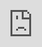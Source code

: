 <h1>Assignment 2</h1>

<p>You should start from the code published in the <a href="https://bitbucket.org/mqcomputingdept/comp229_2019/src/assignments/">"assignments" branch of the workshops repository</a>.  We encourage you to make a fresh clone of this branch (in a separate folder on your computer) rather than trying to integrate it with your other work.</p>

<p>We have also provided three videos to help you understand the code in that branch:</p>

<ul>
<li><div class="mediaplugin mediaplugin_videojs"><div style="max-width:400px;"><div tabindex="-1" title="assignment one solution" preload="auto" class="video-js vjs-paused vjs-fluid id_videojs_5f71b34ca1d72_1-dimensions vjs-controls-enabled vjs-workinghover vjs-v6 vjs-youtube vjs-user-inactive" id="id_videojs_5f71b34ca1d72_1" data-setup-lazy="{&quot;techOrder&quot;: [&quot;youtube&quot;], &quot;sources&quot;: [{&quot;type&quot;: &quot;video/youtube&quot;, &quot;src&quot;:&quot;https://youtu.be/X_aWo7bZLhQ&quot;}], &quot;language&quot;: &quot;en&quot;, &quot;fluid&quot;: true}" lang="en" role="region" aria-label="Video Player"><div><iframe id="id_videojs_5f71b34ca1d72_1_Youtube_api" style="width:100%;height:100%;top:0;left:0;position:absolute" class="vjs-tech" frameborder="0" allowfullscreen="1" allow="accelerometer; autoplay; clipboard-write; encrypted-media; gyroscope; picture-in-picture" title="YouTube video player" width="640" height="360" src="https://www.youtube.com/embed/X_aWo7bZLhQ?controls=0&amp;modestbranding=1&amp;rel=0&amp;showinfo=0&amp;loop=0&amp;fs=0&amp;hl=en&amp;enablejsapi=1&amp;origin=https%3A%2F%2Filearn.mq.edu.au&amp;widgetid=1"></iframe><div class="vjs-iframe-blocker" style="position:absolute;top:0;left:0;width:100%;height:100%"></div></div><div class="vjs-poster" tabindex="-1" aria-disabled="false" style="background-image: url(&quot;https://img.youtube.com/vi/X_aWo7bZLhQ/0.jpg&quot;);"></div><div class="vjs-text-track-display" aria-live="off" aria-atomic="true"></div><div class="vjs-loading-spinner" dir="ltr"></div><button class="vjs-big-play-button" type="button" aria-live="polite" title="Play Video" aria-disabled="false"><span aria-hidden="true" class="vjs-icon-placeholder"></span><span class="vjs-control-text">Play Video</span></button><div class="vjs-control-bar" dir="ltr" role="group"><button class="vjs-play-control vjs-control vjs-button" type="button" aria-live="polite" title="Play" aria-disabled="false"><span aria-hidden="true" class="vjs-icon-placeholder"></span><span class="vjs-control-text">Play</span></button><div class="vjs-volume-panel vjs-control vjs-volume-panel-horizontal"><button class="vjs-mute-control vjs-control vjs-button vjs-vol-3" type="button" aria-live="polite" title="Mute" aria-disabled="false"><span aria-hidden="true" class="vjs-icon-placeholder"></span><span class="vjs-control-text">Mute</span></button><div class="vjs-volume-control vjs-control vjs-volume-horizontal"><div tabindex="0" class="vjs-volume-bar vjs-slider-bar vjs-slider vjs-slider-horizontal" role="slider" aria-valuenow="100" aria-valuemin="0" aria-valuemax="100" aria-label="Volume Level" aria-live="polite" aria-valuetext="100%"><div class="vjs-volume-level"><span class="vjs-control-text"></span></div></div></div></div><div class="vjs-current-time vjs-time-control vjs-control"><div class="vjs-current-time-display" aria-live="off"><span class="vjs-control-text"></span>0:00</div></div><div class="vjs-time-control vjs-time-divider"><div><span>/</span></div></div><div class="vjs-duration vjs-time-control vjs-control"><div class="vjs-duration-display" aria-live="off"><span class="vjs-control-text"></span>0:00</div></div><div class="vjs-progress-control vjs-control"><div tabindex="0" class="vjs-progress-holder vjs-slider vjs-slider-horizontal" role="slider" aria-valuenow="0" aria-valuemin="0" aria-valuemax="100" aria-label="Progress Bar"><div class="vjs-load-progress" style="width: 0%;"><span class="vjs-control-text"><span>Loaded</span>: 0%</span><div style="left: 0%; width: 0%;"></div></div><div class="vjs-mouse-display"><div class="vjs-time-tooltip"></div></div><div class="vjs-play-progress vjs-slider-bar"><div class="vjs-time-tooltip"></div><span class="vjs-control-text"><span>Progress</span>: 0%</span></div></div></div><div class="vjs-live-control vjs-control vjs-hidden"><div class="vjs-live-display" aria-live="off"><span class="vjs-control-text">Stream Type</span>LIVE</div></div><div class="vjs-remaining-time vjs-time-control vjs-control"><div class="vjs-remaining-time-display" aria-live="off"><span class="vjs-control-text"></span>0:00</div></div><div class="vjs-custom-control-spacer vjs-spacer ">&nbsp;</div><div class="vjs-playback-rate vjs-menu-button vjs-menu-button-popup vjs-control vjs-button vjs-hidden"><button class="vjs-playback-rate vjs-menu-button vjs-menu-button-popup vjs-button" type="button" aria-live="polite" aria-disabled="false" title="Playback Rate" aria-haspopup="true" aria-expanded="false"><span aria-hidden="true" class="vjs-icon-placeholder"></span><span class="vjs-control-text">Playback Rate</span></button><div class="vjs-menu"><ul class="vjs-menu-content" role="menu"></ul></div><div class="vjs-playback-rate-value">1x</div></div><div class="vjs-chapters-button vjs-menu-button vjs-menu-button-popup vjs-control vjs-button vjs-hidden"><button class="vjs-chapters-button vjs-menu-button vjs-menu-button-popup vjs-button" type="button" aria-live="polite" aria-disabled="false" title="Chapters" aria-haspopup="true" aria-expanded="false"><span aria-hidden="true" class="vjs-icon-placeholder"></span><span class="vjs-control-text">Chapters</span></button><div class="vjs-menu"><ul class="vjs-menu-content" role="menu"><li class="vjs-menu-title" tabindex="-1">Chapters</li></ul></div></div><div class="vjs-descriptions-button vjs-menu-button vjs-menu-button-popup vjs-control vjs-button vjs-hidden"><button class="vjs-descriptions-button vjs-menu-button vjs-menu-button-popup vjs-button" type="button" aria-live="polite" aria-disabled="false" title="Descriptions" aria-haspopup="true" aria-expanded="false"><span aria-hidden="true" class="vjs-icon-placeholder"></span><span class="vjs-control-text">Descriptions</span></button><div class="vjs-menu"><ul class="vjs-menu-content" role="menu"><li class="vjs-menu-item vjs-selected" tabindex="-1" role="menuitemcheckbox" aria-live="polite" aria-disabled="false" aria-checked="true"><span class="vjs-menu-item-text">descriptions off</span><span class="vjs-control-text">, selected</span></li></ul></div></div><div class="vjs-subs-caps-button vjs-menu-button vjs-menu-button-popup vjs-control vjs-button vjs-hidden"><button class="vjs-subs-caps-button vjs-menu-button vjs-menu-button-popup vjs-button" type="button" aria-live="polite" aria-disabled="false" title="Captions" aria-haspopup="true" aria-expanded="false"><span aria-hidden="true" class="vjs-icon-placeholder"></span><span class="vjs-control-text">Captions</span></button><div class="vjs-menu"><ul class="vjs-menu-content" role="menu"><li class="vjs-menu-item vjs-texttrack-settings" tabindex="-1" role="menuitem" aria-live="polite" aria-disabled="false"><span class="vjs-menu-item-text">captions settings</span><span class="vjs-control-text">, opens captions settings dialog</span></li><li class="vjs-menu-item vjs-selected" tabindex="-1" role="menuitemcheckbox" aria-live="polite" aria-disabled="false" aria-checked="true"><span class="vjs-menu-item-text">captions off</span><span class="vjs-control-text">, selected</span></li></ul></div></div><div class="vjs-audio-button vjs-menu-button vjs-menu-button-popup vjs-control vjs-button vjs-hidden"><button class="vjs-audio-button vjs-menu-button vjs-menu-button-popup vjs-button" type="button" aria-live="polite" aria-disabled="false" title="Audio Track" aria-haspopup="true" aria-expanded="false"><span aria-hidden="true" class="vjs-icon-placeholder"></span><span class="vjs-control-text">Audio Track</span></button><div class="vjs-menu"><ul class="vjs-menu-content" role="menu"></ul></div></div><button class="vjs-fullscreen-control vjs-control vjs-button" type="button" aria-live="polite" title="Fullscreen" aria-disabled="false"><span aria-hidden="true" class="vjs-icon-placeholder"></span><span class="vjs-control-text">Fullscreen</span></button></div><div class="vjs-error-display vjs-modal-dialog vjs-hidden " tabindex="-1" aria-describedby="id_videojs_5f71b34ca1d72_1_component_369_description" aria-hidden="true" aria-label="Modal Window" role="dialog"><p class="vjs-modal-dialog-description vjs-control-text" id="id_videojs_5f71b34ca1d72_1_component_369_description">This is a modal window.</p><div class="vjs-modal-dialog-content" role="document"></div></div><div class="vjs-modal-dialog vjs-hidden  vjs-text-track-settings" tabindex="-1" aria-describedby="id_videojs_5f71b34ca1d72_1_component_375_description" aria-hidden="true" aria-label="Caption Settings Dialog" role="dialog"><p class="vjs-modal-dialog-description vjs-control-text" id="id_videojs_5f71b34ca1d72_1_component_375_description">Beginning of dialog window. Escape will cancel and close the window.</p><div class="vjs-modal-dialog-content" role="document"><div class="vjs-track-settings-colors"><fieldset class="vjs-fg-color vjs-track-setting"><legend id="captions-text-legend-id_videojs_5f71b34ca1d72_1_component_375">Text</legend><label id="captions-foreground-color-id_videojs_5f71b34ca1d72_1_component_375" class="vjs-label">Color</label><select aria-labelledby="captions-text-legend-id_videojs_5f71b34ca1d72_1_component_375 captions-foreground-color-id_videojs_5f71b34ca1d72_1_component_375"><option id="captions-foreground-color-id_videojs_5f71b34ca1d72_1_component_375-White" value="#FFF" aria-labelledby="captions-text-legend-id_videojs_5f71b34ca1d72_1_component_375 captions-foreground-color-id_videojs_5f71b34ca1d72_1_component_375 captions-foreground-color-id_videojs_5f71b34ca1d72_1_component_375-White">White</option><option id="captions-foreground-color-id_videojs_5f71b34ca1d72_1_component_375-Black" value="#000" aria-labelledby="captions-text-legend-id_videojs_5f71b34ca1d72_1_component_375 captions-foreground-color-id_videojs_5f71b34ca1d72_1_component_375 captions-foreground-color-id_videojs_5f71b34ca1d72_1_component_375-Black">Black</option><option id="captions-foreground-color-id_videojs_5f71b34ca1d72_1_component_375-Red" value="#F00" aria-labelledby="captions-text-legend-id_videojs_5f71b34ca1d72_1_component_375 captions-foreground-color-id_videojs_5f71b34ca1d72_1_component_375 captions-foreground-color-id_videojs_5f71b34ca1d72_1_component_375-Red">Red</option><option id="captions-foreground-color-id_videojs_5f71b34ca1d72_1_component_375-Green" value="#0F0" aria-labelledby="captions-text-legend-id_videojs_5f71b34ca1d72_1_component_375 captions-foreground-color-id_videojs_5f71b34ca1d72_1_component_375 captions-foreground-color-id_videojs_5f71b34ca1d72_1_component_375-Green">Green</option><option id="captions-foreground-color-id_videojs_5f71b34ca1d72_1_component_375-Blue" value="#00F" aria-labelledby="captions-text-legend-id_videojs_5f71b34ca1d72_1_component_375 captions-foreground-color-id_videojs_5f71b34ca1d72_1_component_375 captions-foreground-color-id_videojs_5f71b34ca1d72_1_component_375-Blue">Blue</option><option id="captions-foreground-color-id_videojs_5f71b34ca1d72_1_component_375-Yellow" value="#FF0" aria-labelledby="captions-text-legend-id_videojs_5f71b34ca1d72_1_component_375 captions-foreground-color-id_videojs_5f71b34ca1d72_1_component_375 captions-foreground-color-id_videojs_5f71b34ca1d72_1_component_375-Yellow">Yellow</option><option id="captions-foreground-color-id_videojs_5f71b34ca1d72_1_component_375-Magenta" value="#F0F" aria-labelledby="captions-text-legend-id_videojs_5f71b34ca1d72_1_component_375 captions-foreground-color-id_videojs_5f71b34ca1d72_1_component_375 captions-foreground-color-id_videojs_5f71b34ca1d72_1_component_375-Magenta">Magenta</option><option id="captions-foreground-color-id_videojs_5f71b34ca1d72_1_component_375-Cyan" value="#0FF" aria-labelledby="captions-text-legend-id_videojs_5f71b34ca1d72_1_component_375 captions-foreground-color-id_videojs_5f71b34ca1d72_1_component_375 captions-foreground-color-id_videojs_5f71b34ca1d72_1_component_375-Cyan">Cyan</option></select><span class="vjs-text-opacity vjs-opacity"><label id="captions-foreground-opacity-id_videojs_5f71b34ca1d72_1_component_375" class="vjs-label">Transparency</label><select aria-labelledby="captions-text-legend-id_videojs_5f71b34ca1d72_1_component_375 captions-foreground-opacity-id_videojs_5f71b34ca1d72_1_component_375"><option id="captions-foreground-opacity-id_videojs_5f71b34ca1d72_1_component_375-Opaque" value="1" aria-labelledby="captions-text-legend-id_videojs_5f71b34ca1d72_1_component_375 captions-foreground-opacity-id_videojs_5f71b34ca1d72_1_component_375 captions-foreground-opacity-id_videojs_5f71b34ca1d72_1_component_375-Opaque">Opaque</option><option id="captions-foreground-opacity-id_videojs_5f71b34ca1d72_1_component_375-Semi-Transparent" value="0.5" aria-labelledby="captions-text-legend-id_videojs_5f71b34ca1d72_1_component_375 captions-foreground-opacity-id_videojs_5f71b34ca1d72_1_component_375 captions-foreground-opacity-id_videojs_5f71b34ca1d72_1_component_375-Semi-Transparent">Semi-Transparent</option></select></span></fieldset><fieldset class="vjs-bg-color vjs-track-setting"><legend id="captions-background-id_videojs_5f71b34ca1d72_1_component_375">Background</legend><label id="captions-background-color-id_videojs_5f71b34ca1d72_1_component_375" class="vjs-label">Color</label><select aria-labelledby="captions-background-id_videojs_5f71b34ca1d72_1_component_375 captions-background-color-id_videojs_5f71b34ca1d72_1_component_375"><option id="captions-background-color-id_videojs_5f71b34ca1d72_1_component_375-Black" value="#000" aria-labelledby="captions-background-id_videojs_5f71b34ca1d72_1_component_375 captions-background-color-id_videojs_5f71b34ca1d72_1_component_375 captions-background-color-id_videojs_5f71b34ca1d72_1_component_375-Black">Black</option><option id="captions-background-color-id_videojs_5f71b34ca1d72_1_component_375-White" value="#FFF" aria-labelledby="captions-background-id_videojs_5f71b34ca1d72_1_component_375 captions-background-color-id_videojs_5f71b34ca1d72_1_component_375 captions-background-color-id_videojs_5f71b34ca1d72_1_component_375-White">White</option><option id="captions-background-color-id_videojs_5f71b34ca1d72_1_component_375-Red" value="#F00" aria-labelledby="captions-background-id_videojs_5f71b34ca1d72_1_component_375 captions-background-color-id_videojs_5f71b34ca1d72_1_component_375 captions-background-color-id_videojs_5f71b34ca1d72_1_component_375-Red">Red</option><option id="captions-background-color-id_videojs_5f71b34ca1d72_1_component_375-Green" value="#0F0" aria-labelledby="captions-background-id_videojs_5f71b34ca1d72_1_component_375 captions-background-color-id_videojs_5f71b34ca1d72_1_component_375 captions-background-color-id_videojs_5f71b34ca1d72_1_component_375-Green">Green</option><option id="captions-background-color-id_videojs_5f71b34ca1d72_1_component_375-Blue" value="#00F" aria-labelledby="captions-background-id_videojs_5f71b34ca1d72_1_component_375 captions-background-color-id_videojs_5f71b34ca1d72_1_component_375 captions-background-color-id_videojs_5f71b34ca1d72_1_component_375-Blue">Blue</option><option id="captions-background-color-id_videojs_5f71b34ca1d72_1_component_375-Yellow" value="#FF0" aria-labelledby="captions-background-id_videojs_5f71b34ca1d72_1_component_375 captions-background-color-id_videojs_5f71b34ca1d72_1_component_375 captions-background-color-id_videojs_5f71b34ca1d72_1_component_375-Yellow">Yellow</option><option id="captions-background-color-id_videojs_5f71b34ca1d72_1_component_375-Magenta" value="#F0F" aria-labelledby="captions-background-id_videojs_5f71b34ca1d72_1_component_375 captions-background-color-id_videojs_5f71b34ca1d72_1_component_375 captions-background-color-id_videojs_5f71b34ca1d72_1_component_375-Magenta">Magenta</option><option id="captions-background-color-id_videojs_5f71b34ca1d72_1_component_375-Cyan" value="#0FF" aria-labelledby="captions-background-id_videojs_5f71b34ca1d72_1_component_375 captions-background-color-id_videojs_5f71b34ca1d72_1_component_375 captions-background-color-id_videojs_5f71b34ca1d72_1_component_375-Cyan">Cyan</option></select><span class="vjs-bg-opacity vjs-opacity"><label id="captions-background-opacity-id_videojs_5f71b34ca1d72_1_component_375" class="vjs-label">Transparency</label><select aria-labelledby="captions-background-id_videojs_5f71b34ca1d72_1_component_375 captions-background-opacity-id_videojs_5f71b34ca1d72_1_component_375"><option id="captions-background-opacity-id_videojs_5f71b34ca1d72_1_component_375-Opaque" value="1" aria-labelledby="captions-background-id_videojs_5f71b34ca1d72_1_component_375 captions-background-opacity-id_videojs_5f71b34ca1d72_1_component_375 captions-background-opacity-id_videojs_5f71b34ca1d72_1_component_375-Opaque">Opaque</option><option id="captions-background-opacity-id_videojs_5f71b34ca1d72_1_component_375-Semi-Transparent" value="0.5" aria-labelledby="captions-background-id_videojs_5f71b34ca1d72_1_component_375 captions-background-opacity-id_videojs_5f71b34ca1d72_1_component_375 captions-background-opacity-id_videojs_5f71b34ca1d72_1_component_375-Semi-Transparent">Semi-Transparent</option><option id="captions-background-opacity-id_videojs_5f71b34ca1d72_1_component_375-Transparent" value="0" aria-labelledby="captions-background-id_videojs_5f71b34ca1d72_1_component_375 captions-background-opacity-id_videojs_5f71b34ca1d72_1_component_375 captions-background-opacity-id_videojs_5f71b34ca1d72_1_component_375-Transparent">Transparent</option></select></span></fieldset><fieldset class="vjs-window-color vjs-track-setting"><legend id="captions-window-id_videojs_5f71b34ca1d72_1_component_375">Window</legend><label id="captions-window-color-id_videojs_5f71b34ca1d72_1_component_375" class="vjs-label">Color</label><select aria-labelledby="captions-window-id_videojs_5f71b34ca1d72_1_component_375 captions-window-color-id_videojs_5f71b34ca1d72_1_component_375"><option id="captions-window-color-id_videojs_5f71b34ca1d72_1_component_375-Black" value="#000" aria-labelledby="captions-window-id_videojs_5f71b34ca1d72_1_component_375 captions-window-color-id_videojs_5f71b34ca1d72_1_component_375 captions-window-color-id_videojs_5f71b34ca1d72_1_component_375-Black">Black</option><option id="captions-window-color-id_videojs_5f71b34ca1d72_1_component_375-White" value="#FFF" aria-labelledby="captions-window-id_videojs_5f71b34ca1d72_1_component_375 captions-window-color-id_videojs_5f71b34ca1d72_1_component_375 captions-window-color-id_videojs_5f71b34ca1d72_1_component_375-White">White</option><option id="captions-window-color-id_videojs_5f71b34ca1d72_1_component_375-Red" value="#F00" aria-labelledby="captions-window-id_videojs_5f71b34ca1d72_1_component_375 captions-window-color-id_videojs_5f71b34ca1d72_1_component_375 captions-window-color-id_videojs_5f71b34ca1d72_1_component_375-Red">Red</option><option id="captions-window-color-id_videojs_5f71b34ca1d72_1_component_375-Green" value="#0F0" aria-labelledby="captions-window-id_videojs_5f71b34ca1d72_1_component_375 captions-window-color-id_videojs_5f71b34ca1d72_1_component_375 captions-window-color-id_videojs_5f71b34ca1d72_1_component_375-Green">Green</option><option id="captions-window-color-id_videojs_5f71b34ca1d72_1_component_375-Blue" value="#00F" aria-labelledby="captions-window-id_videojs_5f71b34ca1d72_1_component_375 captions-window-color-id_videojs_5f71b34ca1d72_1_component_375 captions-window-color-id_videojs_5f71b34ca1d72_1_component_375-Blue">Blue</option><option id="captions-window-color-id_videojs_5f71b34ca1d72_1_component_375-Yellow" value="#FF0" aria-labelledby="captions-window-id_videojs_5f71b34ca1d72_1_component_375 captions-window-color-id_videojs_5f71b34ca1d72_1_component_375 captions-window-color-id_videojs_5f71b34ca1d72_1_component_375-Yellow">Yellow</option><option id="captions-window-color-id_videojs_5f71b34ca1d72_1_component_375-Magenta" value="#F0F" aria-labelledby="captions-window-id_videojs_5f71b34ca1d72_1_component_375 captions-window-color-id_videojs_5f71b34ca1d72_1_component_375 captions-window-color-id_videojs_5f71b34ca1d72_1_component_375-Magenta">Magenta</option><option id="captions-window-color-id_videojs_5f71b34ca1d72_1_component_375-Cyan" value="#0FF" aria-labelledby="captions-window-id_videojs_5f71b34ca1d72_1_component_375 captions-window-color-id_videojs_5f71b34ca1d72_1_component_375 captions-window-color-id_videojs_5f71b34ca1d72_1_component_375-Cyan">Cyan</option></select><span class="vjs-window-opacity vjs-opacity"><label id="captions-window-opacity-id_videojs_5f71b34ca1d72_1_component_375" class="vjs-label">Transparency</label><select aria-labelledby="captions-window-id_videojs_5f71b34ca1d72_1_component_375 captions-window-opacity-id_videojs_5f71b34ca1d72_1_component_375"><option id="captions-window-opacity-id_videojs_5f71b34ca1d72_1_component_375-Transparent" value="0" aria-labelledby="captions-window-id_videojs_5f71b34ca1d72_1_component_375 captions-window-opacity-id_videojs_5f71b34ca1d72_1_component_375 captions-window-opacity-id_videojs_5f71b34ca1d72_1_component_375-Transparent">Transparent</option><option id="captions-window-opacity-id_videojs_5f71b34ca1d72_1_component_375-Semi-Transparent" value="0.5" aria-labelledby="captions-window-id_videojs_5f71b34ca1d72_1_component_375 captions-window-opacity-id_videojs_5f71b34ca1d72_1_component_375 captions-window-opacity-id_videojs_5f71b34ca1d72_1_component_375-Semi-Transparent">Semi-Transparent</option><option id="captions-window-opacity-id_videojs_5f71b34ca1d72_1_component_375-Opaque" value="1" aria-labelledby="captions-window-id_videojs_5f71b34ca1d72_1_component_375 captions-window-opacity-id_videojs_5f71b34ca1d72_1_component_375 captions-window-opacity-id_videojs_5f71b34ca1d72_1_component_375-Opaque">Opaque</option></select></span></fieldset></div><div class="vjs-track-settings-font&quot;>"><fieldset class="vjs-font-percent vjs-track-setting"><legend id="captions-font-size-id_videojs_5f71b34ca1d72_1_component_375" class="">Font Size</legend><select aria-labelledby=" captions-font-size-id_videojs_5f71b34ca1d72_1_component_375"><option id="captions-font-size-id_videojs_5f71b34ca1d72_1_component_375-50%" value="0.50" aria-labelledby=" captions-font-size-id_videojs_5f71b34ca1d72_1_component_375 captions-font-size-id_videojs_5f71b34ca1d72_1_component_375-50%">50%</option><option id="captions-font-size-id_videojs_5f71b34ca1d72_1_component_375-75%" value="0.75" aria-labelledby=" captions-font-size-id_videojs_5f71b34ca1d72_1_component_375 captions-font-size-id_videojs_5f71b34ca1d72_1_component_375-75%">75%</option><option id="captions-font-size-id_videojs_5f71b34ca1d72_1_component_375-100%" value="1.00" aria-labelledby=" captions-font-size-id_videojs_5f71b34ca1d72_1_component_375 captions-font-size-id_videojs_5f71b34ca1d72_1_component_375-100%">100%</option><option id="captions-font-size-id_videojs_5f71b34ca1d72_1_component_375-125%" value="1.25" aria-labelledby=" captions-font-size-id_videojs_5f71b34ca1d72_1_component_375 captions-font-size-id_videojs_5f71b34ca1d72_1_component_375-125%">125%</option><option id="captions-font-size-id_videojs_5f71b34ca1d72_1_component_375-150%" value="1.50" aria-labelledby=" captions-font-size-id_videojs_5f71b34ca1d72_1_component_375 captions-font-size-id_videojs_5f71b34ca1d72_1_component_375-150%">150%</option><option id="captions-font-size-id_videojs_5f71b34ca1d72_1_component_375-175%" value="1.75" aria-labelledby=" captions-font-size-id_videojs_5f71b34ca1d72_1_component_375 captions-font-size-id_videojs_5f71b34ca1d72_1_component_375-175%">175%</option><option id="captions-font-size-id_videojs_5f71b34ca1d72_1_component_375-200%" value="2.00" aria-labelledby=" captions-font-size-id_videojs_5f71b34ca1d72_1_component_375 captions-font-size-id_videojs_5f71b34ca1d72_1_component_375-200%">200%</option><option id="captions-font-size-id_videojs_5f71b34ca1d72_1_component_375-300%" value="3.00" aria-labelledby=" captions-font-size-id_videojs_5f71b34ca1d72_1_component_375 captions-font-size-id_videojs_5f71b34ca1d72_1_component_375-300%">300%</option><option id="captions-font-size-id_videojs_5f71b34ca1d72_1_component_375-400%" value="4.00" aria-labelledby=" captions-font-size-id_videojs_5f71b34ca1d72_1_component_375 captions-font-size-id_videojs_5f71b34ca1d72_1_component_375-400%">400%</option></select></fieldset><fieldset class="vjs-edge-style vjs-track-setting"><legend id="id_videojs_5f71b34ca1d72_1_component_375" class="">Text Edge Style</legend><select aria-labelledby=" id_videojs_5f71b34ca1d72_1_component_375"><option id="id_videojs_5f71b34ca1d72_1_component_375-None" value="none" aria-labelledby=" id_videojs_5f71b34ca1d72_1_component_375 id_videojs_5f71b34ca1d72_1_component_375-None">None</option><option id="id_videojs_5f71b34ca1d72_1_component_375-Raised" value="raised" aria-labelledby=" id_videojs_5f71b34ca1d72_1_component_375 id_videojs_5f71b34ca1d72_1_component_375-Raised">Raised</option><option id="id_videojs_5f71b34ca1d72_1_component_375-Depressed" value="depressed" aria-labelledby=" id_videojs_5f71b34ca1d72_1_component_375 id_videojs_5f71b34ca1d72_1_component_375-Depressed">Depressed</option><option id="id_videojs_5f71b34ca1d72_1_component_375-Uniform" value="uniform" aria-labelledby=" id_videojs_5f71b34ca1d72_1_component_375 id_videojs_5f71b34ca1d72_1_component_375-Uniform">Uniform</option><option id="id_videojs_5f71b34ca1d72_1_component_375-Dropshadow" value="dropshadow" aria-labelledby=" id_videojs_5f71b34ca1d72_1_component_375 id_videojs_5f71b34ca1d72_1_component_375-Dropshadow">Dropshadow</option></select></fieldset><fieldset class="vjs-font-family vjs-track-setting"><legend id="captions-font-family-id_videojs_5f71b34ca1d72_1_component_375" class="">Font Family</legend><select aria-labelledby=" captions-font-family-id_videojs_5f71b34ca1d72_1_component_375"><option id="captions-font-family-id_videojs_5f71b34ca1d72_1_component_375-Proportional Sans-Serif" value="proportionalSansSerif" aria-labelledby=" captions-font-family-id_videojs_5f71b34ca1d72_1_component_375 captions-font-family-id_videojs_5f71b34ca1d72_1_component_375-Proportional Sans-Serif">Proportional Sans-Serif</option><option id="captions-font-family-id_videojs_5f71b34ca1d72_1_component_375-Monospace Sans-Serif" value="monospaceSansSerif" aria-labelledby=" captions-font-family-id_videojs_5f71b34ca1d72_1_component_375 captions-font-family-id_videojs_5f71b34ca1d72_1_component_375-Monospace Sans-Serif">Monospace Sans-Serif</option><option id="captions-font-family-id_videojs_5f71b34ca1d72_1_component_375-Proportional Serif" value="proportionalSerif" aria-labelledby=" captions-font-family-id_videojs_5f71b34ca1d72_1_component_375 captions-font-family-id_videojs_5f71b34ca1d72_1_component_375-Proportional Serif">Proportional Serif</option><option id="captions-font-family-id_videojs_5f71b34ca1d72_1_component_375-Monospace Serif" value="monospaceSerif" aria-labelledby=" captions-font-family-id_videojs_5f71b34ca1d72_1_component_375 captions-font-family-id_videojs_5f71b34ca1d72_1_component_375-Monospace Serif">Monospace Serif</option><option id="captions-font-family-id_videojs_5f71b34ca1d72_1_component_375-Casual" value="casual" aria-labelledby=" captions-font-family-id_videojs_5f71b34ca1d72_1_component_375 captions-font-family-id_videojs_5f71b34ca1d72_1_component_375-Casual">Casual</option><option id="captions-font-family-id_videojs_5f71b34ca1d72_1_component_375-Script" value="script" aria-labelledby=" captions-font-family-id_videojs_5f71b34ca1d72_1_component_375 captions-font-family-id_videojs_5f71b34ca1d72_1_component_375-Script">Script</option><option id="captions-font-family-id_videojs_5f71b34ca1d72_1_component_375-Small Caps" value="small-caps" aria-labelledby=" captions-font-family-id_videojs_5f71b34ca1d72_1_component_375 captions-font-family-id_videojs_5f71b34ca1d72_1_component_375-Small Caps">Small Caps</option></select></fieldset></div><div class="vjs-track-settings-controls"><button class="vjs-default-button" title="restore all settings to the default values">Reset<span class="vjs-control-text"> restore all settings to the default values</span></button><button class="vjs-done-button">Done</button></div></div><button class="vjs-close-button vjs-control vjs-button" type="button" aria-live="polite" aria-disabled="false" title="Close Modal Dialog"><span aria-hidden="true" class="vjs-icon-placeholder"></span><span class="vjs-control-text">Close Modal Dialog</span></button><p class="vjs-control-text">End of dialog window.</p></div></div></div></div> which describes our published solution to assignment one.</li>
<li><div class="mediaplugin mediaplugin_videojs"><div style="max-width:400px;"><div tabindex="-1" title="assignment two prep part 1" preload="auto" class="video-js vjs-paused vjs-fluid id_videojs_5f71b34ca1de4_2-dimensions vjs-controls-enabled vjs-workinghover vjs-v6 vjs-youtube vjs-user-inactive" id="id_videojs_5f71b34ca1de4_2" data-setup-lazy="{&quot;techOrder&quot;: [&quot;youtube&quot;], &quot;sources&quot;: [{&quot;type&quot;: &quot;video/youtube&quot;, &quot;src&quot;:&quot;https://youtu.be/6-T3I8uxzLI&quot;}], &quot;language&quot;: &quot;en&quot;, &quot;fluid&quot;: true}" lang="en" role="region" aria-label="Video Player"><div><iframe id="id_videojs_5f71b34ca1de4_2_Youtube_api" style="width:100%;height:100%;top:0;left:0;position:absolute" class="vjs-tech" frameborder="0" allowfullscreen="1" allow="accelerometer; autoplay; clipboard-write; encrypted-media; gyroscope; picture-in-picture" title="YouTube video player" width="640" height="360" src="https://www.youtube.com/embed/6-T3I8uxzLI?controls=0&amp;modestbranding=1&amp;rel=0&amp;showinfo=0&amp;loop=0&amp;fs=0&amp;hl=en&amp;enablejsapi=1&amp;origin=https%3A%2F%2Filearn.mq.edu.au&amp;widgetid=2"></iframe><div class="vjs-iframe-blocker" style="position:absolute;top:0;left:0;width:100%;height:100%"></div></div><div class="vjs-poster" tabindex="-1" aria-disabled="false" style="background-image: url(&quot;https://img.youtube.com/vi/6-T3I8uxzLI/0.jpg&quot;);"></div><div class="vjs-text-track-display" aria-live="off" aria-atomic="true"></div><div class="vjs-loading-spinner" dir="ltr"></div><button class="vjs-big-play-button" type="button" aria-live="polite" title="Play Video" aria-disabled="false"><span aria-hidden="true" class="vjs-icon-placeholder"></span><span class="vjs-control-text">Play Video</span></button><div class="vjs-control-bar" dir="ltr" role="group"><button class="vjs-play-control vjs-control vjs-button" type="button" aria-live="polite" title="Play" aria-disabled="false"><span aria-hidden="true" class="vjs-icon-placeholder"></span><span class="vjs-control-text">Play</span></button><div class="vjs-volume-panel vjs-control vjs-volume-panel-horizontal"><button class="vjs-mute-control vjs-control vjs-button vjs-vol-3" type="button" aria-live="polite" title="Mute" aria-disabled="false"><span aria-hidden="true" class="vjs-icon-placeholder"></span><span class="vjs-control-text">Mute</span></button><div class="vjs-volume-control vjs-control vjs-volume-horizontal"><div tabindex="0" class="vjs-volume-bar vjs-slider-bar vjs-slider vjs-slider-horizontal" role="slider" aria-valuenow="100" aria-valuemin="0" aria-valuemax="100" aria-label="Volume Level" aria-live="polite" aria-valuetext="100%"><div class="vjs-volume-level"><span class="vjs-control-text"></span></div></div></div></div><div class="vjs-current-time vjs-time-control vjs-control"><div class="vjs-current-time-display" aria-live="off"><span class="vjs-control-text"></span>0:00</div></div><div class="vjs-time-control vjs-time-divider"><div><span>/</span></div></div><div class="vjs-duration vjs-time-control vjs-control"><div class="vjs-duration-display" aria-live="off"><span class="vjs-control-text"></span>0:00</div></div><div class="vjs-progress-control vjs-control"><div tabindex="0" class="vjs-progress-holder vjs-slider vjs-slider-horizontal" role="slider" aria-valuenow="0" aria-valuemin="0" aria-valuemax="100" aria-label="Progress Bar"><div class="vjs-load-progress" style="width: 0%;"><span class="vjs-control-text"><span>Loaded</span>: 0%</span><div style="left: 0%; width: 0%;"></div></div><div class="vjs-mouse-display"><div class="vjs-time-tooltip"></div></div><div class="vjs-play-progress vjs-slider-bar"><div class="vjs-time-tooltip"></div><span class="vjs-control-text"><span>Progress</span>: 0%</span></div></div></div><div class="vjs-live-control vjs-control vjs-hidden"><div class="vjs-live-display" aria-live="off"><span class="vjs-control-text">Stream Type</span>LIVE</div></div><div class="vjs-remaining-time vjs-time-control vjs-control"><div class="vjs-remaining-time-display" aria-live="off"><span class="vjs-control-text"></span>0:00</div></div><div class="vjs-custom-control-spacer vjs-spacer ">&nbsp;</div><div class="vjs-playback-rate vjs-menu-button vjs-menu-button-popup vjs-control vjs-button vjs-hidden"><button class="vjs-playback-rate vjs-menu-button vjs-menu-button-popup vjs-button" type="button" aria-live="polite" aria-disabled="false" title="Playback Rate" aria-haspopup="true" aria-expanded="false"><span aria-hidden="true" class="vjs-icon-placeholder"></span><span class="vjs-control-text">Playback Rate</span></button><div class="vjs-menu"><ul class="vjs-menu-content" role="menu"></ul></div><div class="vjs-playback-rate-value">1x</div></div><div class="vjs-chapters-button vjs-menu-button vjs-menu-button-popup vjs-control vjs-button vjs-hidden"><button class="vjs-chapters-button vjs-menu-button vjs-menu-button-popup vjs-button" type="button" aria-live="polite" aria-disabled="false" title="Chapters" aria-haspopup="true" aria-expanded="false"><span aria-hidden="true" class="vjs-icon-placeholder"></span><span class="vjs-control-text">Chapters</span></button><div class="vjs-menu"><ul class="vjs-menu-content" role="menu"><li class="vjs-menu-title" tabindex="-1">Chapters</li></ul></div></div><div class="vjs-descriptions-button vjs-menu-button vjs-menu-button-popup vjs-control vjs-button vjs-hidden"><button class="vjs-descriptions-button vjs-menu-button vjs-menu-button-popup vjs-button" type="button" aria-live="polite" aria-disabled="false" title="Descriptions" aria-haspopup="true" aria-expanded="false"><span aria-hidden="true" class="vjs-icon-placeholder"></span><span class="vjs-control-text">Descriptions</span></button><div class="vjs-menu"><ul class="vjs-menu-content" role="menu"><li class="vjs-menu-item vjs-selected" tabindex="-1" role="menuitemcheckbox" aria-live="polite" aria-disabled="false" aria-checked="true"><span class="vjs-menu-item-text">descriptions off</span><span class="vjs-control-text">, selected</span></li></ul></div></div><div class="vjs-subs-caps-button vjs-menu-button vjs-menu-button-popup vjs-control vjs-button vjs-hidden"><button class="vjs-subs-caps-button vjs-menu-button vjs-menu-button-popup vjs-button" type="button" aria-live="polite" aria-disabled="false" title="Captions" aria-haspopup="true" aria-expanded="false"><span aria-hidden="true" class="vjs-icon-placeholder"></span><span class="vjs-control-text">Captions</span></button><div class="vjs-menu"><ul class="vjs-menu-content" role="menu"><li class="vjs-menu-item vjs-texttrack-settings" tabindex="-1" role="menuitem" aria-live="polite" aria-disabled="false"><span class="vjs-menu-item-text">captions settings</span><span class="vjs-control-text">, opens captions settings dialog</span></li><li class="vjs-menu-item vjs-selected" tabindex="-1" role="menuitemcheckbox" aria-live="polite" aria-disabled="false" aria-checked="true"><span class="vjs-menu-item-text">captions off</span><span class="vjs-control-text">, selected</span></li></ul></div></div><div class="vjs-audio-button vjs-menu-button vjs-menu-button-popup vjs-control vjs-button vjs-hidden"><button class="vjs-audio-button vjs-menu-button vjs-menu-button-popup vjs-button" type="button" aria-live="polite" aria-disabled="false" title="Audio Track" aria-haspopup="true" aria-expanded="false"><span aria-hidden="true" class="vjs-icon-placeholder"></span><span class="vjs-control-text">Audio Track</span></button><div class="vjs-menu"><ul class="vjs-menu-content" role="menu"></ul></div></div><button class="vjs-fullscreen-control vjs-control vjs-button" type="button" aria-live="polite" title="Fullscreen" aria-disabled="false"><span aria-hidden="true" class="vjs-icon-placeholder"></span><span class="vjs-control-text">Fullscreen</span></button></div><div class="vjs-error-display vjs-modal-dialog vjs-hidden " tabindex="-1" aria-describedby="id_videojs_5f71b34ca1de4_2_component_717_description" aria-hidden="true" aria-label="Modal Window" role="dialog"><p class="vjs-modal-dialog-description vjs-control-text" id="id_videojs_5f71b34ca1de4_2_component_717_description">This is a modal window.</p><div class="vjs-modal-dialog-content" role="document"></div></div><div class="vjs-modal-dialog vjs-hidden  vjs-text-track-settings" tabindex="-1" aria-describedby="id_videojs_5f71b34ca1de4_2_component_722_description" aria-hidden="true" aria-label="Caption Settings Dialog" role="dialog"><p class="vjs-modal-dialog-description vjs-control-text" id="id_videojs_5f71b34ca1de4_2_component_722_description">Beginning of dialog window. Escape will cancel and close the window.</p><div class="vjs-modal-dialog-content" role="document"><div class="vjs-track-settings-colors"><fieldset class="vjs-fg-color vjs-track-setting"><legend id="captions-text-legend-id_videojs_5f71b34ca1de4_2_component_722">Text</legend><label id="captions-foreground-color-id_videojs_5f71b34ca1de4_2_component_722" class="vjs-label">Color</label><select aria-labelledby="captions-text-legend-id_videojs_5f71b34ca1de4_2_component_722 captions-foreground-color-id_videojs_5f71b34ca1de4_2_component_722"><option id="captions-foreground-color-id_videojs_5f71b34ca1de4_2_component_722-White" value="#FFF" aria-labelledby="captions-text-legend-id_videojs_5f71b34ca1de4_2_component_722 captions-foreground-color-id_videojs_5f71b34ca1de4_2_component_722 captions-foreground-color-id_videojs_5f71b34ca1de4_2_component_722-White">White</option><option id="captions-foreground-color-id_videojs_5f71b34ca1de4_2_component_722-Black" value="#000" aria-labelledby="captions-text-legend-id_videojs_5f71b34ca1de4_2_component_722 captions-foreground-color-id_videojs_5f71b34ca1de4_2_component_722 captions-foreground-color-id_videojs_5f71b34ca1de4_2_component_722-Black">Black</option><option id="captions-foreground-color-id_videojs_5f71b34ca1de4_2_component_722-Red" value="#F00" aria-labelledby="captions-text-legend-id_videojs_5f71b34ca1de4_2_component_722 captions-foreground-color-id_videojs_5f71b34ca1de4_2_component_722 captions-foreground-color-id_videojs_5f71b34ca1de4_2_component_722-Red">Red</option><option id="captions-foreground-color-id_videojs_5f71b34ca1de4_2_component_722-Green" value="#0F0" aria-labelledby="captions-text-legend-id_videojs_5f71b34ca1de4_2_component_722 captions-foreground-color-id_videojs_5f71b34ca1de4_2_component_722 captions-foreground-color-id_videojs_5f71b34ca1de4_2_component_722-Green">Green</option><option id="captions-foreground-color-id_videojs_5f71b34ca1de4_2_component_722-Blue" value="#00F" aria-labelledby="captions-text-legend-id_videojs_5f71b34ca1de4_2_component_722 captions-foreground-color-id_videojs_5f71b34ca1de4_2_component_722 captions-foreground-color-id_videojs_5f71b34ca1de4_2_component_722-Blue">Blue</option><option id="captions-foreground-color-id_videojs_5f71b34ca1de4_2_component_722-Yellow" value="#FF0" aria-labelledby="captions-text-legend-id_videojs_5f71b34ca1de4_2_component_722 captions-foreground-color-id_videojs_5f71b34ca1de4_2_component_722 captions-foreground-color-id_videojs_5f71b34ca1de4_2_component_722-Yellow">Yellow</option><option id="captions-foreground-color-id_videojs_5f71b34ca1de4_2_component_722-Magenta" value="#F0F" aria-labelledby="captions-text-legend-id_videojs_5f71b34ca1de4_2_component_722 captions-foreground-color-id_videojs_5f71b34ca1de4_2_component_722 captions-foreground-color-id_videojs_5f71b34ca1de4_2_component_722-Magenta">Magenta</option><option id="captions-foreground-color-id_videojs_5f71b34ca1de4_2_component_722-Cyan" value="#0FF" aria-labelledby="captions-text-legend-id_videojs_5f71b34ca1de4_2_component_722 captions-foreground-color-id_videojs_5f71b34ca1de4_2_component_722 captions-foreground-color-id_videojs_5f71b34ca1de4_2_component_722-Cyan">Cyan</option></select><span class="vjs-text-opacity vjs-opacity"><label id="captions-foreground-opacity-id_videojs_5f71b34ca1de4_2_component_722" class="vjs-label">Transparency</label><select aria-labelledby="captions-text-legend-id_videojs_5f71b34ca1de4_2_component_722 captions-foreground-opacity-id_videojs_5f71b34ca1de4_2_component_722"><option id="captions-foreground-opacity-id_videojs_5f71b34ca1de4_2_component_722-Opaque" value="1" aria-labelledby="captions-text-legend-id_videojs_5f71b34ca1de4_2_component_722 captions-foreground-opacity-id_videojs_5f71b34ca1de4_2_component_722 captions-foreground-opacity-id_videojs_5f71b34ca1de4_2_component_722-Opaque">Opaque</option><option id="captions-foreground-opacity-id_videojs_5f71b34ca1de4_2_component_722-Semi-Transparent" value="0.5" aria-labelledby="captions-text-legend-id_videojs_5f71b34ca1de4_2_component_722 captions-foreground-opacity-id_videojs_5f71b34ca1de4_2_component_722 captions-foreground-opacity-id_videojs_5f71b34ca1de4_2_component_722-Semi-Transparent">Semi-Transparent</option></select></span></fieldset><fieldset class="vjs-bg-color vjs-track-setting"><legend id="captions-background-id_videojs_5f71b34ca1de4_2_component_722">Background</legend><label id="captions-background-color-id_videojs_5f71b34ca1de4_2_component_722" class="vjs-label">Color</label><select aria-labelledby="captions-background-id_videojs_5f71b34ca1de4_2_component_722 captions-background-color-id_videojs_5f71b34ca1de4_2_component_722"><option id="captions-background-color-id_videojs_5f71b34ca1de4_2_component_722-Black" value="#000" aria-labelledby="captions-background-id_videojs_5f71b34ca1de4_2_component_722 captions-background-color-id_videojs_5f71b34ca1de4_2_component_722 captions-background-color-id_videojs_5f71b34ca1de4_2_component_722-Black">Black</option><option id="captions-background-color-id_videojs_5f71b34ca1de4_2_component_722-White" value="#FFF" aria-labelledby="captions-background-id_videojs_5f71b34ca1de4_2_component_722 captions-background-color-id_videojs_5f71b34ca1de4_2_component_722 captions-background-color-id_videojs_5f71b34ca1de4_2_component_722-White">White</option><option id="captions-background-color-id_videojs_5f71b34ca1de4_2_component_722-Red" value="#F00" aria-labelledby="captions-background-id_videojs_5f71b34ca1de4_2_component_722 captions-background-color-id_videojs_5f71b34ca1de4_2_component_722 captions-background-color-id_videojs_5f71b34ca1de4_2_component_722-Red">Red</option><option id="captions-background-color-id_videojs_5f71b34ca1de4_2_component_722-Green" value="#0F0" aria-labelledby="captions-background-id_videojs_5f71b34ca1de4_2_component_722 captions-background-color-id_videojs_5f71b34ca1de4_2_component_722 captions-background-color-id_videojs_5f71b34ca1de4_2_component_722-Green">Green</option><option id="captions-background-color-id_videojs_5f71b34ca1de4_2_component_722-Blue" value="#00F" aria-labelledby="captions-background-id_videojs_5f71b34ca1de4_2_component_722 captions-background-color-id_videojs_5f71b34ca1de4_2_component_722 captions-background-color-id_videojs_5f71b34ca1de4_2_component_722-Blue">Blue</option><option id="captions-background-color-id_videojs_5f71b34ca1de4_2_component_722-Yellow" value="#FF0" aria-labelledby="captions-background-id_videojs_5f71b34ca1de4_2_component_722 captions-background-color-id_videojs_5f71b34ca1de4_2_component_722 captions-background-color-id_videojs_5f71b34ca1de4_2_component_722-Yellow">Yellow</option><option id="captions-background-color-id_videojs_5f71b34ca1de4_2_component_722-Magenta" value="#F0F" aria-labelledby="captions-background-id_videojs_5f71b34ca1de4_2_component_722 captions-background-color-id_videojs_5f71b34ca1de4_2_component_722 captions-background-color-id_videojs_5f71b34ca1de4_2_component_722-Magenta">Magenta</option><option id="captions-background-color-id_videojs_5f71b34ca1de4_2_component_722-Cyan" value="#0FF" aria-labelledby="captions-background-id_videojs_5f71b34ca1de4_2_component_722 captions-background-color-id_videojs_5f71b34ca1de4_2_component_722 captions-background-color-id_videojs_5f71b34ca1de4_2_component_722-Cyan">Cyan</option></select><span class="vjs-bg-opacity vjs-opacity"><label id="captions-background-opacity-id_videojs_5f71b34ca1de4_2_component_722" class="vjs-label">Transparency</label><select aria-labelledby="captions-background-id_videojs_5f71b34ca1de4_2_component_722 captions-background-opacity-id_videojs_5f71b34ca1de4_2_component_722"><option id="captions-background-opacity-id_videojs_5f71b34ca1de4_2_component_722-Opaque" value="1" aria-labelledby="captions-background-id_videojs_5f71b34ca1de4_2_component_722 captions-background-opacity-id_videojs_5f71b34ca1de4_2_component_722 captions-background-opacity-id_videojs_5f71b34ca1de4_2_component_722-Opaque">Opaque</option><option id="captions-background-opacity-id_videojs_5f71b34ca1de4_2_component_722-Semi-Transparent" value="0.5" aria-labelledby="captions-background-id_videojs_5f71b34ca1de4_2_component_722 captions-background-opacity-id_videojs_5f71b34ca1de4_2_component_722 captions-background-opacity-id_videojs_5f71b34ca1de4_2_component_722-Semi-Transparent">Semi-Transparent</option><option id="captions-background-opacity-id_videojs_5f71b34ca1de4_2_component_722-Transparent" value="0" aria-labelledby="captions-background-id_videojs_5f71b34ca1de4_2_component_722 captions-background-opacity-id_videojs_5f71b34ca1de4_2_component_722 captions-background-opacity-id_videojs_5f71b34ca1de4_2_component_722-Transparent">Transparent</option></select></span></fieldset><fieldset class="vjs-window-color vjs-track-setting"><legend id="captions-window-id_videojs_5f71b34ca1de4_2_component_722">Window</legend><label id="captions-window-color-id_videojs_5f71b34ca1de4_2_component_722" class="vjs-label">Color</label><select aria-labelledby="captions-window-id_videojs_5f71b34ca1de4_2_component_722 captions-window-color-id_videojs_5f71b34ca1de4_2_component_722"><option id="captions-window-color-id_videojs_5f71b34ca1de4_2_component_722-Black" value="#000" aria-labelledby="captions-window-id_videojs_5f71b34ca1de4_2_component_722 captions-window-color-id_videojs_5f71b34ca1de4_2_component_722 captions-window-color-id_videojs_5f71b34ca1de4_2_component_722-Black">Black</option><option id="captions-window-color-id_videojs_5f71b34ca1de4_2_component_722-White" value="#FFF" aria-labelledby="captions-window-id_videojs_5f71b34ca1de4_2_component_722 captions-window-color-id_videojs_5f71b34ca1de4_2_component_722 captions-window-color-id_videojs_5f71b34ca1de4_2_component_722-White">White</option><option id="captions-window-color-id_videojs_5f71b34ca1de4_2_component_722-Red" value="#F00" aria-labelledby="captions-window-id_videojs_5f71b34ca1de4_2_component_722 captions-window-color-id_videojs_5f71b34ca1de4_2_component_722 captions-window-color-id_videojs_5f71b34ca1de4_2_component_722-Red">Red</option><option id="captions-window-color-id_videojs_5f71b34ca1de4_2_component_722-Green" value="#0F0" aria-labelledby="captions-window-id_videojs_5f71b34ca1de4_2_component_722 captions-window-color-id_videojs_5f71b34ca1de4_2_component_722 captions-window-color-id_videojs_5f71b34ca1de4_2_component_722-Green">Green</option><option id="captions-window-color-id_videojs_5f71b34ca1de4_2_component_722-Blue" value="#00F" aria-labelledby="captions-window-id_videojs_5f71b34ca1de4_2_component_722 captions-window-color-id_videojs_5f71b34ca1de4_2_component_722 captions-window-color-id_videojs_5f71b34ca1de4_2_component_722-Blue">Blue</option><option id="captions-window-color-id_videojs_5f71b34ca1de4_2_component_722-Yellow" value="#FF0" aria-labelledby="captions-window-id_videojs_5f71b34ca1de4_2_component_722 captions-window-color-id_videojs_5f71b34ca1de4_2_component_722 captions-window-color-id_videojs_5f71b34ca1de4_2_component_722-Yellow">Yellow</option><option id="captions-window-color-id_videojs_5f71b34ca1de4_2_component_722-Magenta" value="#F0F" aria-labelledby="captions-window-id_videojs_5f71b34ca1de4_2_component_722 captions-window-color-id_videojs_5f71b34ca1de4_2_component_722 captions-window-color-id_videojs_5f71b34ca1de4_2_component_722-Magenta">Magenta</option><option id="captions-window-color-id_videojs_5f71b34ca1de4_2_component_722-Cyan" value="#0FF" aria-labelledby="captions-window-id_videojs_5f71b34ca1de4_2_component_722 captions-window-color-id_videojs_5f71b34ca1de4_2_component_722 captions-window-color-id_videojs_5f71b34ca1de4_2_component_722-Cyan">Cyan</option></select><span class="vjs-window-opacity vjs-opacity"><label id="captions-window-opacity-id_videojs_5f71b34ca1de4_2_component_722" class="vjs-label">Transparency</label><select aria-labelledby="captions-window-id_videojs_5f71b34ca1de4_2_component_722 captions-window-opacity-id_videojs_5f71b34ca1de4_2_component_722"><option id="captions-window-opacity-id_videojs_5f71b34ca1de4_2_component_722-Transparent" value="0" aria-labelledby="captions-window-id_videojs_5f71b34ca1de4_2_component_722 captions-window-opacity-id_videojs_5f71b34ca1de4_2_component_722 captions-window-opacity-id_videojs_5f71b34ca1de4_2_component_722-Transparent">Transparent</option><option id="captions-window-opacity-id_videojs_5f71b34ca1de4_2_component_722-Semi-Transparent" value="0.5" aria-labelledby="captions-window-id_videojs_5f71b34ca1de4_2_component_722 captions-window-opacity-id_videojs_5f71b34ca1de4_2_component_722 captions-window-opacity-id_videojs_5f71b34ca1de4_2_component_722-Semi-Transparent">Semi-Transparent</option><option id="captions-window-opacity-id_videojs_5f71b34ca1de4_2_component_722-Opaque" value="1" aria-labelledby="captions-window-id_videojs_5f71b34ca1de4_2_component_722 captions-window-opacity-id_videojs_5f71b34ca1de4_2_component_722 captions-window-opacity-id_videojs_5f71b34ca1de4_2_component_722-Opaque">Opaque</option></select></span></fieldset></div><div class="vjs-track-settings-font&quot;>"><fieldset class="vjs-font-percent vjs-track-setting"><legend id="captions-font-size-id_videojs_5f71b34ca1de4_2_component_722" class="">Font Size</legend><select aria-labelledby=" captions-font-size-id_videojs_5f71b34ca1de4_2_component_722"><option id="captions-font-size-id_videojs_5f71b34ca1de4_2_component_722-50%" value="0.50" aria-labelledby=" captions-font-size-id_videojs_5f71b34ca1de4_2_component_722 captions-font-size-id_videojs_5f71b34ca1de4_2_component_722-50%">50%</option><option id="captions-font-size-id_videojs_5f71b34ca1de4_2_component_722-75%" value="0.75" aria-labelledby=" captions-font-size-id_videojs_5f71b34ca1de4_2_component_722 captions-font-size-id_videojs_5f71b34ca1de4_2_component_722-75%">75%</option><option id="captions-font-size-id_videojs_5f71b34ca1de4_2_component_722-100%" value="1.00" aria-labelledby=" captions-font-size-id_videojs_5f71b34ca1de4_2_component_722 captions-font-size-id_videojs_5f71b34ca1de4_2_component_722-100%">100%</option><option id="captions-font-size-id_videojs_5f71b34ca1de4_2_component_722-125%" value="1.25" aria-labelledby=" captions-font-size-id_videojs_5f71b34ca1de4_2_component_722 captions-font-size-id_videojs_5f71b34ca1de4_2_component_722-125%">125%</option><option id="captions-font-size-id_videojs_5f71b34ca1de4_2_component_722-150%" value="1.50" aria-labelledby=" captions-font-size-id_videojs_5f71b34ca1de4_2_component_722 captions-font-size-id_videojs_5f71b34ca1de4_2_component_722-150%">150%</option><option id="captions-font-size-id_videojs_5f71b34ca1de4_2_component_722-175%" value="1.75" aria-labelledby=" captions-font-size-id_videojs_5f71b34ca1de4_2_component_722 captions-font-size-id_videojs_5f71b34ca1de4_2_component_722-175%">175%</option><option id="captions-font-size-id_videojs_5f71b34ca1de4_2_component_722-200%" value="2.00" aria-labelledby=" captions-font-size-id_videojs_5f71b34ca1de4_2_component_722 captions-font-size-id_videojs_5f71b34ca1de4_2_component_722-200%">200%</option><option id="captions-font-size-id_videojs_5f71b34ca1de4_2_component_722-300%" value="3.00" aria-labelledby=" captions-font-size-id_videojs_5f71b34ca1de4_2_component_722 captions-font-size-id_videojs_5f71b34ca1de4_2_component_722-300%">300%</option><option id="captions-font-size-id_videojs_5f71b34ca1de4_2_component_722-400%" value="4.00" aria-labelledby=" captions-font-size-id_videojs_5f71b34ca1de4_2_component_722 captions-font-size-id_videojs_5f71b34ca1de4_2_component_722-400%">400%</option></select></fieldset><fieldset class="vjs-edge-style vjs-track-setting"><legend id="id_videojs_5f71b34ca1de4_2_component_722" class="">Text Edge Style</legend><select aria-labelledby=" id_videojs_5f71b34ca1de4_2_component_722"><option id="id_videojs_5f71b34ca1de4_2_component_722-None" value="none" aria-labelledby=" id_videojs_5f71b34ca1de4_2_component_722 id_videojs_5f71b34ca1de4_2_component_722-None">None</option><option id="id_videojs_5f71b34ca1de4_2_component_722-Raised" value="raised" aria-labelledby=" id_videojs_5f71b34ca1de4_2_component_722 id_videojs_5f71b34ca1de4_2_component_722-Raised">Raised</option><option id="id_videojs_5f71b34ca1de4_2_component_722-Depressed" value="depressed" aria-labelledby=" id_videojs_5f71b34ca1de4_2_component_722 id_videojs_5f71b34ca1de4_2_component_722-Depressed">Depressed</option><option id="id_videojs_5f71b34ca1de4_2_component_722-Uniform" value="uniform" aria-labelledby=" id_videojs_5f71b34ca1de4_2_component_722 id_videojs_5f71b34ca1de4_2_component_722-Uniform">Uniform</option><option id="id_videojs_5f71b34ca1de4_2_component_722-Dropshadow" value="dropshadow" aria-labelledby=" id_videojs_5f71b34ca1de4_2_component_722 id_videojs_5f71b34ca1de4_2_component_722-Dropshadow">Dropshadow</option></select></fieldset><fieldset class="vjs-font-family vjs-track-setting"><legend id="captions-font-family-id_videojs_5f71b34ca1de4_2_component_722" class="">Font Family</legend><select aria-labelledby=" captions-font-family-id_videojs_5f71b34ca1de4_2_component_722"><option id="captions-font-family-id_videojs_5f71b34ca1de4_2_component_722-Proportional Sans-Serif" value="proportionalSansSerif" aria-labelledby=" captions-font-family-id_videojs_5f71b34ca1de4_2_component_722 captions-font-family-id_videojs_5f71b34ca1de4_2_component_722-Proportional Sans-Serif">Proportional Sans-Serif</option><option id="captions-font-family-id_videojs_5f71b34ca1de4_2_component_722-Monospace Sans-Serif" value="monospaceSansSerif" aria-labelledby=" captions-font-family-id_videojs_5f71b34ca1de4_2_component_722 captions-font-family-id_videojs_5f71b34ca1de4_2_component_722-Monospace Sans-Serif">Monospace Sans-Serif</option><option id="captions-font-family-id_videojs_5f71b34ca1de4_2_component_722-Proportional Serif" value="proportionalSerif" aria-labelledby=" captions-font-family-id_videojs_5f71b34ca1de4_2_component_722 captions-font-family-id_videojs_5f71b34ca1de4_2_component_722-Proportional Serif">Proportional Serif</option><option id="captions-font-family-id_videojs_5f71b34ca1de4_2_component_722-Monospace Serif" value="monospaceSerif" aria-labelledby=" captions-font-family-id_videojs_5f71b34ca1de4_2_component_722 captions-font-family-id_videojs_5f71b34ca1de4_2_component_722-Monospace Serif">Monospace Serif</option><option id="captions-font-family-id_videojs_5f71b34ca1de4_2_component_722-Casual" value="casual" aria-labelledby=" captions-font-family-id_videojs_5f71b34ca1de4_2_component_722 captions-font-family-id_videojs_5f71b34ca1de4_2_component_722-Casual">Casual</option><option id="captions-font-family-id_videojs_5f71b34ca1de4_2_component_722-Script" value="script" aria-labelledby=" captions-font-family-id_videojs_5f71b34ca1de4_2_component_722 captions-font-family-id_videojs_5f71b34ca1de4_2_component_722-Script">Script</option><option id="captions-font-family-id_videojs_5f71b34ca1de4_2_component_722-Small Caps" value="small-caps" aria-labelledby=" captions-font-family-id_videojs_5f71b34ca1de4_2_component_722 captions-font-family-id_videojs_5f71b34ca1de4_2_component_722-Small Caps">Small Caps</option></select></fieldset></div><div class="vjs-track-settings-controls"><button class="vjs-default-button" title="restore all settings to the default values">Reset<span class="vjs-control-text"> restore all settings to the default values</span></button><button class="vjs-done-button">Done</button></div></div><button class="vjs-close-button vjs-control vjs-button" type="button" aria-live="polite" aria-disabled="false" title="Close Modal Dialog"><span aria-hidden="true" class="vjs-icon-placeholder"></span><span class="vjs-control-text">Close Modal Dialog</span></button><p class="vjs-control-text">End of dialog window.</p></div></div></div></div> which goes over the menu system we will be using and adjusts actor movement</li>
<li><div class="mediaplugin mediaplugin_videojs"><div style="max-width:400px;"><div tabindex="-1" title="assignment two prep part 2" preload="auto" class="video-js vjs-paused vjs-fluid id_videojs_5f71b34ca1e3e_3-dimensions vjs-controls-enabled vjs-workinghover vjs-v6 vjs-youtube vjs-user-inactive" id="id_videojs_5f71b34ca1e3e_3" data-setup-lazy="{&quot;techOrder&quot;: [&quot;youtube&quot;], &quot;sources&quot;: [{&quot;type&quot;: &quot;video/youtube&quot;, &quot;src&quot;:&quot;https://youtu.be/SdEHkaD7IZQ&quot;}], &quot;language&quot;: &quot;en&quot;, &quot;fluid&quot;: true}" lang="en" role="region" aria-label="Video Player"><div><iframe id="id_videojs_5f71b34ca1e3e_3_Youtube_api" style="width:100%;height:100%;top:0;left:0;position:absolute" class="vjs-tech" frameborder="0" allowfullscreen="1" allow="accelerometer; autoplay; clipboard-write; encrypted-media; gyroscope; picture-in-picture" title="YouTube video player" width="640" height="360" src="https://www.youtube.com/embed/SdEHkaD7IZQ?controls=0&amp;modestbranding=1&amp;rel=0&amp;showinfo=0&amp;loop=0&amp;fs=0&amp;hl=en&amp;enablejsapi=1&amp;origin=https%3A%2F%2Filearn.mq.edu.au&amp;widgetid=3"></iframe><div class="vjs-iframe-blocker" style="position:absolute;top:0;left:0;width:100%;height:100%"></div></div><div class="vjs-poster" tabindex="-1" aria-disabled="false" style="background-image: url(&quot;https://img.youtube.com/vi/SdEHkaD7IZQ/0.jpg&quot;);"></div><div class="vjs-text-track-display" aria-live="off" aria-atomic="true"></div><div class="vjs-loading-spinner" dir="ltr"></div><button class="vjs-big-play-button" type="button" aria-live="polite" title="Play Video" aria-disabled="false"><span aria-hidden="true" class="vjs-icon-placeholder"></span><span class="vjs-control-text">Play Video</span></button><div class="vjs-control-bar" dir="ltr" role="group"><button class="vjs-play-control vjs-control vjs-button" type="button" aria-live="polite" title="Play" aria-disabled="false"><span aria-hidden="true" class="vjs-icon-placeholder"></span><span class="vjs-control-text">Play</span></button><div class="vjs-volume-panel vjs-control vjs-volume-panel-horizontal"><button class="vjs-mute-control vjs-control vjs-button vjs-vol-3" type="button" aria-live="polite" title="Mute" aria-disabled="false"><span aria-hidden="true" class="vjs-icon-placeholder"></span><span class="vjs-control-text">Mute</span></button><div class="vjs-volume-control vjs-control vjs-volume-horizontal"><div tabindex="0" class="vjs-volume-bar vjs-slider-bar vjs-slider vjs-slider-horizontal" role="slider" aria-valuenow="100" aria-valuemin="0" aria-valuemax="100" aria-label="Volume Level" aria-live="polite" aria-valuetext="100%"><div class="vjs-volume-level"><span class="vjs-control-text"></span></div></div></div></div><div class="vjs-current-time vjs-time-control vjs-control"><div class="vjs-current-time-display" aria-live="off"><span class="vjs-control-text"></span>0:00</div></div><div class="vjs-time-control vjs-time-divider"><div><span>/</span></div></div><div class="vjs-duration vjs-time-control vjs-control"><div class="vjs-duration-display" aria-live="off"><span class="vjs-control-text"></span>0:00</div></div><div class="vjs-progress-control vjs-control"><div tabindex="0" class="vjs-progress-holder vjs-slider vjs-slider-horizontal" role="slider" aria-valuenow="0" aria-valuemin="0" aria-valuemax="100" aria-label="Progress Bar"><div class="vjs-load-progress" style="width: 0%;"><span class="vjs-control-text"><span>Loaded</span>: 0%</span><div style="left: 0%; width: 0%;"></div></div><div class="vjs-mouse-display"><div class="vjs-time-tooltip"></div></div><div class="vjs-play-progress vjs-slider-bar"><div class="vjs-time-tooltip"></div><span class="vjs-control-text"><span>Progress</span>: 0%</span></div></div></div><div class="vjs-live-control vjs-control vjs-hidden"><div class="vjs-live-display" aria-live="off"><span class="vjs-control-text">Stream Type</span>LIVE</div></div><div class="vjs-remaining-time vjs-time-control vjs-control"><div class="vjs-remaining-time-display" aria-live="off"><span class="vjs-control-text"></span>0:00</div></div><div class="vjs-custom-control-spacer vjs-spacer ">&nbsp;</div><div class="vjs-playback-rate vjs-menu-button vjs-menu-button-popup vjs-control vjs-button vjs-hidden"><button class="vjs-playback-rate vjs-menu-button vjs-menu-button-popup vjs-button" type="button" aria-live="polite" aria-disabled="false" title="Playback Rate" aria-haspopup="true" aria-expanded="false"><span aria-hidden="true" class="vjs-icon-placeholder"></span><span class="vjs-control-text">Playback Rate</span></button><div class="vjs-menu"><ul class="vjs-menu-content" role="menu"></ul></div><div class="vjs-playback-rate-value">1x</div></div><div class="vjs-chapters-button vjs-menu-button vjs-menu-button-popup vjs-control vjs-button vjs-hidden"><button class="vjs-chapters-button vjs-menu-button vjs-menu-button-popup vjs-button" type="button" aria-live="polite" aria-disabled="false" title="Chapters" aria-haspopup="true" aria-expanded="false"><span aria-hidden="true" class="vjs-icon-placeholder"></span><span class="vjs-control-text">Chapters</span></button><div class="vjs-menu"><ul class="vjs-menu-content" role="menu"><li class="vjs-menu-title" tabindex="-1">Chapters</li></ul></div></div><div class="vjs-descriptions-button vjs-menu-button vjs-menu-button-popup vjs-control vjs-button vjs-hidden"><button class="vjs-descriptions-button vjs-menu-button vjs-menu-button-popup vjs-button" type="button" aria-live="polite" aria-disabled="false" title="Descriptions" aria-haspopup="true" aria-expanded="false"><span aria-hidden="true" class="vjs-icon-placeholder"></span><span class="vjs-control-text">Descriptions</span></button><div class="vjs-menu"><ul class="vjs-menu-content" role="menu"><li class="vjs-menu-item vjs-selected" tabindex="-1" role="menuitemcheckbox" aria-live="polite" aria-disabled="false" aria-checked="true"><span class="vjs-menu-item-text">descriptions off</span><span class="vjs-control-text">, selected</span></li></ul></div></div><div class="vjs-subs-caps-button vjs-menu-button vjs-menu-button-popup vjs-control vjs-button vjs-hidden"><button class="vjs-subs-caps-button vjs-menu-button vjs-menu-button-popup vjs-button" type="button" aria-live="polite" aria-disabled="false" title="Captions" aria-haspopup="true" aria-expanded="false"><span aria-hidden="true" class="vjs-icon-placeholder"></span><span class="vjs-control-text">Captions</span></button><div class="vjs-menu"><ul class="vjs-menu-content" role="menu"><li class="vjs-menu-item vjs-texttrack-settings" tabindex="-1" role="menuitem" aria-live="polite" aria-disabled="false"><span class="vjs-menu-item-text">captions settings</span><span class="vjs-control-text">, opens captions settings dialog</span></li><li class="vjs-menu-item vjs-selected" tabindex="-1" role="menuitemcheckbox" aria-live="polite" aria-disabled="false" aria-checked="true"><span class="vjs-menu-item-text">captions off</span><span class="vjs-control-text">, selected</span></li></ul></div></div><div class="vjs-audio-button vjs-menu-button vjs-menu-button-popup vjs-control vjs-button vjs-hidden"><button class="vjs-audio-button vjs-menu-button vjs-menu-button-popup vjs-button" type="button" aria-live="polite" aria-disabled="false" title="Audio Track" aria-haspopup="true" aria-expanded="false"><span aria-hidden="true" class="vjs-icon-placeholder"></span><span class="vjs-control-text">Audio Track</span></button><div class="vjs-menu"><ul class="vjs-menu-content" role="menu"></ul></div></div><button class="vjs-fullscreen-control vjs-control vjs-button" type="button" aria-live="polite" title="Fullscreen" aria-disabled="false"><span aria-hidden="true" class="vjs-icon-placeholder"></span><span class="vjs-control-text">Fullscreen</span></button></div><div class="vjs-error-display vjs-modal-dialog vjs-hidden " tabindex="-1" aria-describedby="id_videojs_5f71b34ca1e3e_3_component_1059_description" aria-hidden="true" aria-label="Modal Window" role="dialog"><p class="vjs-modal-dialog-description vjs-control-text" id="id_videojs_5f71b34ca1e3e_3_component_1059_description">This is a modal window.</p><div class="vjs-modal-dialog-content" role="document"></div></div><div class="vjs-modal-dialog vjs-hidden  vjs-text-track-settings" tabindex="-1" aria-describedby="id_videojs_5f71b34ca1e3e_3_component_1064_description" aria-hidden="true" aria-label="Caption Settings Dialog" role="dialog"><p class="vjs-modal-dialog-description vjs-control-text" id="id_videojs_5f71b34ca1e3e_3_component_1064_description">Beginning of dialog window. Escape will cancel and close the window.</p><div class="vjs-modal-dialog-content" role="document"><div class="vjs-track-settings-colors"><fieldset class="vjs-fg-color vjs-track-setting"><legend id="captions-text-legend-id_videojs_5f71b34ca1e3e_3_component_1064">Text</legend><label id="captions-foreground-color-id_videojs_5f71b34ca1e3e_3_component_1064" class="vjs-label">Color</label><select aria-labelledby="captions-text-legend-id_videojs_5f71b34ca1e3e_3_component_1064 captions-foreground-color-id_videojs_5f71b34ca1e3e_3_component_1064"><option id="captions-foreground-color-id_videojs_5f71b34ca1e3e_3_component_1064-White" value="#FFF" aria-labelledby="captions-text-legend-id_videojs_5f71b34ca1e3e_3_component_1064 captions-foreground-color-id_videojs_5f71b34ca1e3e_3_component_1064 captions-foreground-color-id_videojs_5f71b34ca1e3e_3_component_1064-White">White</option><option id="captions-foreground-color-id_videojs_5f71b34ca1e3e_3_component_1064-Black" value="#000" aria-labelledby="captions-text-legend-id_videojs_5f71b34ca1e3e_3_component_1064 captions-foreground-color-id_videojs_5f71b34ca1e3e_3_component_1064 captions-foreground-color-id_videojs_5f71b34ca1e3e_3_component_1064-Black">Black</option><option id="captions-foreground-color-id_videojs_5f71b34ca1e3e_3_component_1064-Red" value="#F00" aria-labelledby="captions-text-legend-id_videojs_5f71b34ca1e3e_3_component_1064 captions-foreground-color-id_videojs_5f71b34ca1e3e_3_component_1064 captions-foreground-color-id_videojs_5f71b34ca1e3e_3_component_1064-Red">Red</option><option id="captions-foreground-color-id_videojs_5f71b34ca1e3e_3_component_1064-Green" value="#0F0" aria-labelledby="captions-text-legend-id_videojs_5f71b34ca1e3e_3_component_1064 captions-foreground-color-id_videojs_5f71b34ca1e3e_3_component_1064 captions-foreground-color-id_videojs_5f71b34ca1e3e_3_component_1064-Green">Green</option><option id="captions-foreground-color-id_videojs_5f71b34ca1e3e_3_component_1064-Blue" value="#00F" aria-labelledby="captions-text-legend-id_videojs_5f71b34ca1e3e_3_component_1064 captions-foreground-color-id_videojs_5f71b34ca1e3e_3_component_1064 captions-foreground-color-id_videojs_5f71b34ca1e3e_3_component_1064-Blue">Blue</option><option id="captions-foreground-color-id_videojs_5f71b34ca1e3e_3_component_1064-Yellow" value="#FF0" aria-labelledby="captions-text-legend-id_videojs_5f71b34ca1e3e_3_component_1064 captions-foreground-color-id_videojs_5f71b34ca1e3e_3_component_1064 captions-foreground-color-id_videojs_5f71b34ca1e3e_3_component_1064-Yellow">Yellow</option><option id="captions-foreground-color-id_videojs_5f71b34ca1e3e_3_component_1064-Magenta" value="#F0F" aria-labelledby="captions-text-legend-id_videojs_5f71b34ca1e3e_3_component_1064 captions-foreground-color-id_videojs_5f71b34ca1e3e_3_component_1064 captions-foreground-color-id_videojs_5f71b34ca1e3e_3_component_1064-Magenta">Magenta</option><option id="captions-foreground-color-id_videojs_5f71b34ca1e3e_3_component_1064-Cyan" value="#0FF" aria-labelledby="captions-text-legend-id_videojs_5f71b34ca1e3e_3_component_1064 captions-foreground-color-id_videojs_5f71b34ca1e3e_3_component_1064 captions-foreground-color-id_videojs_5f71b34ca1e3e_3_component_1064-Cyan">Cyan</option></select><span class="vjs-text-opacity vjs-opacity"><label id="captions-foreground-opacity-id_videojs_5f71b34ca1e3e_3_component_1064" class="vjs-label">Transparency</label><select aria-labelledby="captions-text-legend-id_videojs_5f71b34ca1e3e_3_component_1064 captions-foreground-opacity-id_videojs_5f71b34ca1e3e_3_component_1064"><option id="captions-foreground-opacity-id_videojs_5f71b34ca1e3e_3_component_1064-Opaque" value="1" aria-labelledby="captions-text-legend-id_videojs_5f71b34ca1e3e_3_component_1064 captions-foreground-opacity-id_videojs_5f71b34ca1e3e_3_component_1064 captions-foreground-opacity-id_videojs_5f71b34ca1e3e_3_component_1064-Opaque">Opaque</option><option id="captions-foreground-opacity-id_videojs_5f71b34ca1e3e_3_component_1064-Semi-Transparent" value="0.5" aria-labelledby="captions-text-legend-id_videojs_5f71b34ca1e3e_3_component_1064 captions-foreground-opacity-id_videojs_5f71b34ca1e3e_3_component_1064 captions-foreground-opacity-id_videojs_5f71b34ca1e3e_3_component_1064-Semi-Transparent">Semi-Transparent</option></select></span></fieldset><fieldset class="vjs-bg-color vjs-track-setting"><legend id="captions-background-id_videojs_5f71b34ca1e3e_3_component_1064">Background</legend><label id="captions-background-color-id_videojs_5f71b34ca1e3e_3_component_1064" class="vjs-label">Color</label><select aria-labelledby="captions-background-id_videojs_5f71b34ca1e3e_3_component_1064 captions-background-color-id_videojs_5f71b34ca1e3e_3_component_1064"><option id="captions-background-color-id_videojs_5f71b34ca1e3e_3_component_1064-Black" value="#000" aria-labelledby="captions-background-id_videojs_5f71b34ca1e3e_3_component_1064 captions-background-color-id_videojs_5f71b34ca1e3e_3_component_1064 captions-background-color-id_videojs_5f71b34ca1e3e_3_component_1064-Black">Black</option><option id="captions-background-color-id_videojs_5f71b34ca1e3e_3_component_1064-White" value="#FFF" aria-labelledby="captions-background-id_videojs_5f71b34ca1e3e_3_component_1064 captions-background-color-id_videojs_5f71b34ca1e3e_3_component_1064 captions-background-color-id_videojs_5f71b34ca1e3e_3_component_1064-White">White</option><option id="captions-background-color-id_videojs_5f71b34ca1e3e_3_component_1064-Red" value="#F00" aria-labelledby="captions-background-id_videojs_5f71b34ca1e3e_3_component_1064 captions-background-color-id_videojs_5f71b34ca1e3e_3_component_1064 captions-background-color-id_videojs_5f71b34ca1e3e_3_component_1064-Red">Red</option><option id="captions-background-color-id_videojs_5f71b34ca1e3e_3_component_1064-Green" value="#0F0" aria-labelledby="captions-background-id_videojs_5f71b34ca1e3e_3_component_1064 captions-background-color-id_videojs_5f71b34ca1e3e_3_component_1064 captions-background-color-id_videojs_5f71b34ca1e3e_3_component_1064-Green">Green</option><option id="captions-background-color-id_videojs_5f71b34ca1e3e_3_component_1064-Blue" value="#00F" aria-labelledby="captions-background-id_videojs_5f71b34ca1e3e_3_component_1064 captions-background-color-id_videojs_5f71b34ca1e3e_3_component_1064 captions-background-color-id_videojs_5f71b34ca1e3e_3_component_1064-Blue">Blue</option><option id="captions-background-color-id_videojs_5f71b34ca1e3e_3_component_1064-Yellow" value="#FF0" aria-labelledby="captions-background-id_videojs_5f71b34ca1e3e_3_component_1064 captions-background-color-id_videojs_5f71b34ca1e3e_3_component_1064 captions-background-color-id_videojs_5f71b34ca1e3e_3_component_1064-Yellow">Yellow</option><option id="captions-background-color-id_videojs_5f71b34ca1e3e_3_component_1064-Magenta" value="#F0F" aria-labelledby="captions-background-id_videojs_5f71b34ca1e3e_3_component_1064 captions-background-color-id_videojs_5f71b34ca1e3e_3_component_1064 captions-background-color-id_videojs_5f71b34ca1e3e_3_component_1064-Magenta">Magenta</option><option id="captions-background-color-id_videojs_5f71b34ca1e3e_3_component_1064-Cyan" value="#0FF" aria-labelledby="captions-background-id_videojs_5f71b34ca1e3e_3_component_1064 captions-background-color-id_videojs_5f71b34ca1e3e_3_component_1064 captions-background-color-id_videojs_5f71b34ca1e3e_3_component_1064-Cyan">Cyan</option></select><span class="vjs-bg-opacity vjs-opacity"><label id="captions-background-opacity-id_videojs_5f71b34ca1e3e_3_component_1064" class="vjs-label">Transparency</label><select aria-labelledby="captions-background-id_videojs_5f71b34ca1e3e_3_component_1064 captions-background-opacity-id_videojs_5f71b34ca1e3e_3_component_1064"><option id="captions-background-opacity-id_videojs_5f71b34ca1e3e_3_component_1064-Opaque" value="1" aria-labelledby="captions-background-id_videojs_5f71b34ca1e3e_3_component_1064 captions-background-opacity-id_videojs_5f71b34ca1e3e_3_component_1064 captions-background-opacity-id_videojs_5f71b34ca1e3e_3_component_1064-Opaque">Opaque</option><option id="captions-background-opacity-id_videojs_5f71b34ca1e3e_3_component_1064-Semi-Transparent" value="0.5" aria-labelledby="captions-background-id_videojs_5f71b34ca1e3e_3_component_1064 captions-background-opacity-id_videojs_5f71b34ca1e3e_3_component_1064 captions-background-opacity-id_videojs_5f71b34ca1e3e_3_component_1064-Semi-Transparent">Semi-Transparent</option><option id="captions-background-opacity-id_videojs_5f71b34ca1e3e_3_component_1064-Transparent" value="0" aria-labelledby="captions-background-id_videojs_5f71b34ca1e3e_3_component_1064 captions-background-opacity-id_videojs_5f71b34ca1e3e_3_component_1064 captions-background-opacity-id_videojs_5f71b34ca1e3e_3_component_1064-Transparent">Transparent</option></select></span></fieldset><fieldset class="vjs-window-color vjs-track-setting"><legend id="captions-window-id_videojs_5f71b34ca1e3e_3_component_1064">Window</legend><label id="captions-window-color-id_videojs_5f71b34ca1e3e_3_component_1064" class="vjs-label">Color</label><select aria-labelledby="captions-window-id_videojs_5f71b34ca1e3e_3_component_1064 captions-window-color-id_videojs_5f71b34ca1e3e_3_component_1064"><option id="captions-window-color-id_videojs_5f71b34ca1e3e_3_component_1064-Black" value="#000" aria-labelledby="captions-window-id_videojs_5f71b34ca1e3e_3_component_1064 captions-window-color-id_videojs_5f71b34ca1e3e_3_component_1064 captions-window-color-id_videojs_5f71b34ca1e3e_3_component_1064-Black">Black</option><option id="captions-window-color-id_videojs_5f71b34ca1e3e_3_component_1064-White" value="#FFF" aria-labelledby="captions-window-id_videojs_5f71b34ca1e3e_3_component_1064 captions-window-color-id_videojs_5f71b34ca1e3e_3_component_1064 captions-window-color-id_videojs_5f71b34ca1e3e_3_component_1064-White">White</option><option id="captions-window-color-id_videojs_5f71b34ca1e3e_3_component_1064-Red" value="#F00" aria-labelledby="captions-window-id_videojs_5f71b34ca1e3e_3_component_1064 captions-window-color-id_videojs_5f71b34ca1e3e_3_component_1064 captions-window-color-id_videojs_5f71b34ca1e3e_3_component_1064-Red">Red</option><option id="captions-window-color-id_videojs_5f71b34ca1e3e_3_component_1064-Green" value="#0F0" aria-labelledby="captions-window-id_videojs_5f71b34ca1e3e_3_component_1064 captions-window-color-id_videojs_5f71b34ca1e3e_3_component_1064 captions-window-color-id_videojs_5f71b34ca1e3e_3_component_1064-Green">Green</option><option id="captions-window-color-id_videojs_5f71b34ca1e3e_3_component_1064-Blue" value="#00F" aria-labelledby="captions-window-id_videojs_5f71b34ca1e3e_3_component_1064 captions-window-color-id_videojs_5f71b34ca1e3e_3_component_1064 captions-window-color-id_videojs_5f71b34ca1e3e_3_component_1064-Blue">Blue</option><option id="captions-window-color-id_videojs_5f71b34ca1e3e_3_component_1064-Yellow" value="#FF0" aria-labelledby="captions-window-id_videojs_5f71b34ca1e3e_3_component_1064 captions-window-color-id_videojs_5f71b34ca1e3e_3_component_1064 captions-window-color-id_videojs_5f71b34ca1e3e_3_component_1064-Yellow">Yellow</option><option id="captions-window-color-id_videojs_5f71b34ca1e3e_3_component_1064-Magenta" value="#F0F" aria-labelledby="captions-window-id_videojs_5f71b34ca1e3e_3_component_1064 captions-window-color-id_videojs_5f71b34ca1e3e_3_component_1064 captions-window-color-id_videojs_5f71b34ca1e3e_3_component_1064-Magenta">Magenta</option><option id="captions-window-color-id_videojs_5f71b34ca1e3e_3_component_1064-Cyan" value="#0FF" aria-labelledby="captions-window-id_videojs_5f71b34ca1e3e_3_component_1064 captions-window-color-id_videojs_5f71b34ca1e3e_3_component_1064 captions-window-color-id_videojs_5f71b34ca1e3e_3_component_1064-Cyan">Cyan</option></select><span class="vjs-window-opacity vjs-opacity"><label id="captions-window-opacity-id_videojs_5f71b34ca1e3e_3_component_1064" class="vjs-label">Transparency</label><select aria-labelledby="captions-window-id_videojs_5f71b34ca1e3e_3_component_1064 captions-window-opacity-id_videojs_5f71b34ca1e3e_3_component_1064"><option id="captions-window-opacity-id_videojs_5f71b34ca1e3e_3_component_1064-Transparent" value="0" aria-labelledby="captions-window-id_videojs_5f71b34ca1e3e_3_component_1064 captions-window-opacity-id_videojs_5f71b34ca1e3e_3_component_1064 captions-window-opacity-id_videojs_5f71b34ca1e3e_3_component_1064-Transparent">Transparent</option><option id="captions-window-opacity-id_videojs_5f71b34ca1e3e_3_component_1064-Semi-Transparent" value="0.5" aria-labelledby="captions-window-id_videojs_5f71b34ca1e3e_3_component_1064 captions-window-opacity-id_videojs_5f71b34ca1e3e_3_component_1064 captions-window-opacity-id_videojs_5f71b34ca1e3e_3_component_1064-Semi-Transparent">Semi-Transparent</option><option id="captions-window-opacity-id_videojs_5f71b34ca1e3e_3_component_1064-Opaque" value="1" aria-labelledby="captions-window-id_videojs_5f71b34ca1e3e_3_component_1064 captions-window-opacity-id_videojs_5f71b34ca1e3e_3_component_1064 captions-window-opacity-id_videojs_5f71b34ca1e3e_3_component_1064-Opaque">Opaque</option></select></span></fieldset></div><div class="vjs-track-settings-font&quot;>"><fieldset class="vjs-font-percent vjs-track-setting"><legend id="captions-font-size-id_videojs_5f71b34ca1e3e_3_component_1064" class="">Font Size</legend><select aria-labelledby=" captions-font-size-id_videojs_5f71b34ca1e3e_3_component_1064"><option id="captions-font-size-id_videojs_5f71b34ca1e3e_3_component_1064-50%" value="0.50" aria-labelledby=" captions-font-size-id_videojs_5f71b34ca1e3e_3_component_1064 captions-font-size-id_videojs_5f71b34ca1e3e_3_component_1064-50%">50%</option><option id="captions-font-size-id_videojs_5f71b34ca1e3e_3_component_1064-75%" value="0.75" aria-labelledby=" captions-font-size-id_videojs_5f71b34ca1e3e_3_component_1064 captions-font-size-id_videojs_5f71b34ca1e3e_3_component_1064-75%">75%</option><option id="captions-font-size-id_videojs_5f71b34ca1e3e_3_component_1064-100%" value="1.00" aria-labelledby=" captions-font-size-id_videojs_5f71b34ca1e3e_3_component_1064 captions-font-size-id_videojs_5f71b34ca1e3e_3_component_1064-100%">100%</option><option id="captions-font-size-id_videojs_5f71b34ca1e3e_3_component_1064-125%" value="1.25" aria-labelledby=" captions-font-size-id_videojs_5f71b34ca1e3e_3_component_1064 captions-font-size-id_videojs_5f71b34ca1e3e_3_component_1064-125%">125%</option><option id="captions-font-size-id_videojs_5f71b34ca1e3e_3_component_1064-150%" value="1.50" aria-labelledby=" captions-font-size-id_videojs_5f71b34ca1e3e_3_component_1064 captions-font-size-id_videojs_5f71b34ca1e3e_3_component_1064-150%">150%</option><option id="captions-font-size-id_videojs_5f71b34ca1e3e_3_component_1064-175%" value="1.75" aria-labelledby=" captions-font-size-id_videojs_5f71b34ca1e3e_3_component_1064 captions-font-size-id_videojs_5f71b34ca1e3e_3_component_1064-175%">175%</option><option id="captions-font-size-id_videojs_5f71b34ca1e3e_3_component_1064-200%" value="2.00" aria-labelledby=" captions-font-size-id_videojs_5f71b34ca1e3e_3_component_1064 captions-font-size-id_videojs_5f71b34ca1e3e_3_component_1064-200%">200%</option><option id="captions-font-size-id_videojs_5f71b34ca1e3e_3_component_1064-300%" value="3.00" aria-labelledby=" captions-font-size-id_videojs_5f71b34ca1e3e_3_component_1064 captions-font-size-id_videojs_5f71b34ca1e3e_3_component_1064-300%">300%</option><option id="captions-font-size-id_videojs_5f71b34ca1e3e_3_component_1064-400%" value="4.00" aria-labelledby=" captions-font-size-id_videojs_5f71b34ca1e3e_3_component_1064 captions-font-size-id_videojs_5f71b34ca1e3e_3_component_1064-400%">400%</option></select></fieldset><fieldset class="vjs-edge-style vjs-track-setting"><legend id="id_videojs_5f71b34ca1e3e_3_component_1064" class="">Text Edge Style</legend><select aria-labelledby=" id_videojs_5f71b34ca1e3e_3_component_1064"><option id="id_videojs_5f71b34ca1e3e_3_component_1064-None" value="none" aria-labelledby=" id_videojs_5f71b34ca1e3e_3_component_1064 id_videojs_5f71b34ca1e3e_3_component_1064-None">None</option><option id="id_videojs_5f71b34ca1e3e_3_component_1064-Raised" value="raised" aria-labelledby=" id_videojs_5f71b34ca1e3e_3_component_1064 id_videojs_5f71b34ca1e3e_3_component_1064-Raised">Raised</option><option id="id_videojs_5f71b34ca1e3e_3_component_1064-Depressed" value="depressed" aria-labelledby=" id_videojs_5f71b34ca1e3e_3_component_1064 id_videojs_5f71b34ca1e3e_3_component_1064-Depressed">Depressed</option><option id="id_videojs_5f71b34ca1e3e_3_component_1064-Uniform" value="uniform" aria-labelledby=" id_videojs_5f71b34ca1e3e_3_component_1064 id_videojs_5f71b34ca1e3e_3_component_1064-Uniform">Uniform</option><option id="id_videojs_5f71b34ca1e3e_3_component_1064-Dropshadow" value="dropshadow" aria-labelledby=" id_videojs_5f71b34ca1e3e_3_component_1064 id_videojs_5f71b34ca1e3e_3_component_1064-Dropshadow">Dropshadow</option></select></fieldset><fieldset class="vjs-font-family vjs-track-setting"><legend id="captions-font-family-id_videojs_5f71b34ca1e3e_3_component_1064" class="">Font Family</legend><select aria-labelledby=" captions-font-family-id_videojs_5f71b34ca1e3e_3_component_1064"><option id="captions-font-family-id_videojs_5f71b34ca1e3e_3_component_1064-Proportional Sans-Serif" value="proportionalSansSerif" aria-labelledby=" captions-font-family-id_videojs_5f71b34ca1e3e_3_component_1064 captions-font-family-id_videojs_5f71b34ca1e3e_3_component_1064-Proportional Sans-Serif">Proportional Sans-Serif</option><option id="captions-font-family-id_videojs_5f71b34ca1e3e_3_component_1064-Monospace Sans-Serif" value="monospaceSansSerif" aria-labelledby=" captions-font-family-id_videojs_5f71b34ca1e3e_3_component_1064 captions-font-family-id_videojs_5f71b34ca1e3e_3_component_1064-Monospace Sans-Serif">Monospace Sans-Serif</option><option id="captions-font-family-id_videojs_5f71b34ca1e3e_3_component_1064-Proportional Serif" value="proportionalSerif" aria-labelledby=" captions-font-family-id_videojs_5f71b34ca1e3e_3_component_1064 captions-font-family-id_videojs_5f71b34ca1e3e_3_component_1064-Proportional Serif">Proportional Serif</option><option id="captions-font-family-id_videojs_5f71b34ca1e3e_3_component_1064-Monospace Serif" value="monospaceSerif" aria-labelledby=" captions-font-family-id_videojs_5f71b34ca1e3e_3_component_1064 captions-font-family-id_videojs_5f71b34ca1e3e_3_component_1064-Monospace Serif">Monospace Serif</option><option id="captions-font-family-id_videojs_5f71b34ca1e3e_3_component_1064-Casual" value="casual" aria-labelledby=" captions-font-family-id_videojs_5f71b34ca1e3e_3_component_1064 captions-font-family-id_videojs_5f71b34ca1e3e_3_component_1064-Casual">Casual</option><option id="captions-font-family-id_videojs_5f71b34ca1e3e_3_component_1064-Script" value="script" aria-labelledby=" captions-font-family-id_videojs_5f71b34ca1e3e_3_component_1064 captions-font-family-id_videojs_5f71b34ca1e3e_3_component_1064-Script">Script</option><option id="captions-font-family-id_videojs_5f71b34ca1e3e_3_component_1064-Small Caps" value="small-caps" aria-labelledby=" captions-font-family-id_videojs_5f71b34ca1e3e_3_component_1064 captions-font-family-id_videojs_5f71b34ca1e3e_3_component_1064-Small Caps">Small Caps</option></select></fieldset></div><div class="vjs-track-settings-controls"><button class="vjs-default-button" title="restore all settings to the default values">Reset<span class="vjs-control-text"> restore all settings to the default values</span></button><button class="vjs-done-button">Done</button></div></div><button class="vjs-close-button vjs-control vjs-button" type="button" aria-live="polite" aria-disabled="false" title="Close Modal Dialog"><span aria-hidden="true" class="vjs-icon-placeholder"></span><span class="vjs-control-text">Close Modal Dialog</span></button><p class="vjs-control-text">End of dialog window.</p></div></div></div></div> which goes over more states the game uses.</li>
</ul>

<h1>Identify a good pattern (33 marks)</h1>

<p>There are a number of possible patterns - including ones we have not studied - for improving this code.  Your job is to identify the one you think is most appropriate and explain why you think this.</p>

<p>Your submission should include a file <code>PATTERN.md</code> that names the pattern and explains why you chose it</p>

<p><em>NOTE: Only consider patterns found in "Head First Design Patterns".</em></p>

<h1>Refactor (34 marks)</h1>

<p>Implement the pattern.  You must be faithful to the pattern as described in the book.  If you <em>must</em> depart from it, then you <em>must</em> describe why this was necessary in a file <code>DEPARTURES.md</code> which names the pattern and the ways you departed from it, as well as explains why you made each change.</p>

<h1>Further Improvements (33 marks)</h1>

<p>You should have found other design improvements you would like to make (ideally at least 3, worth 11 marks each).  In a file called <code>IMPROVEMENTS.md</code>.  Include the file names and line numbers for each and a description of why you think it is an improvement.  These can be very small changes, a bug-fix here or a magic-number there;  we want to see that you can write about your design and coding choices.</p>

<h1>Above and Beyond (no marks): 🤔</h1>

<p>Let your imagination go wild, if you have no imagination, you might like to try:</p>

<ul>
<li>Improve the aesthetics of the game.</li>
<li>Build some challenging levels</li>
</ul>

<p>If you attempt this task, include a <code>ABOVE_AND_BEYOND.md</code> file explaining what you did.</p>

<h1>Submission</h1>

<p>You must submit a zipped VSCode project.  Your maker will download your zip file, open it in VSCode and run it from there.  Please don't submit unnecessary temporary files (such as class files) in your zip file.</p>
</div></div>